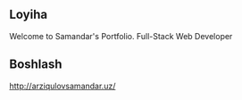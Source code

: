 ## Loyiha
Welcome to Samandar's Portfolio. Full-Stack Web Developer
## Boshlash
http://arziqulovsamandar.uz/
